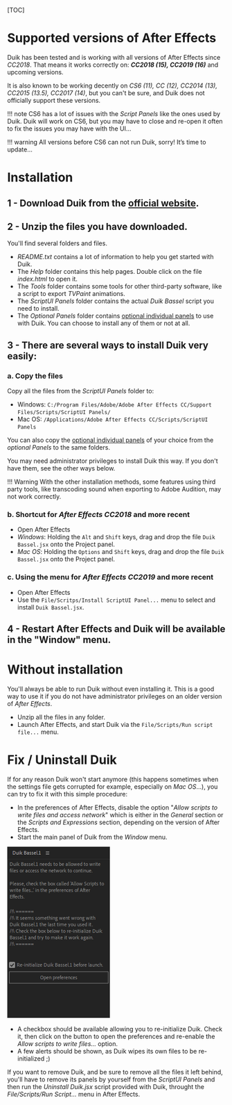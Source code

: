 [TOC]

# Supported versions of After Effects 

Duik has been tested and is working with all versions of After Effects since *CC2018*. That means it works correctly on:
***CC2018 (15), CC2019 (16)*** and upcoming versions.

It is also known to be working decently on *CS6 (11), CC (12), CC2014 (13), CC2015 (13.5), CC2017 (14)*, but you can't be sure, and Duik does not officially support these versions.

!!! note
    CS6 has a lot of issues with the *Script Panels* like the ones used by Duik. Duik will work on CS6, but you may have to close and re-open it often to fix the issues you may have with the UI…

!!! warning
    All versions before CS6 can not run Duik, sorry! It’s time to update…

# Installation

## **1 - Download** Duik from the [official website](https://rainboxprod.coop/en/tools/duik/).


## **2 - Unzip** the files you have downloaded.

You'll find several folders and files.

- *README.txt* contains a lot of information to help you get started with Duik.
- The *Help* folder contains this help pages. Double click on the file *index.html* to open it.
- The *Tools* folder contains some tools for other third-party software, like a script to export *TVPaint* animations.
- The *ScriptUI Panels* folder contains the actual *Duik Bassel* script you need to install.
- The *Optional Panels* folder contains [optional individual panels](first-look-at-duik.md#individual-panels) to use with Duik. You can choose to install any of them or not at all.


## **3 -** There are several ways to install Duik very easily:  

### a. Copy the files

Copy all the files from the *ScriptUI Panels* folder to:

- Windows: `C:/Program Files/Adobe/Adobe After Effects CC/Support Files/Scripts/ScriptUI Panels/`  
- Mac OS: `/Applications/Adobe After Effects CC/Scripts/ScriptUI Panels`

You can also copy the [optional individual panels](first-look-at-duik.md#individual-panels) of your choice from the *optional Panels* to the same folders.

You may need administrator privileges to install Duik this way. If you don't have them, see the other ways below.

!!! Warning
    With the other installation methods, some features using third party tools, like transcoding sound when exporting to Adobe Audition, may not work correctly.

### b. Shortcut for ***After Effects CC2018*** and more recent

- Open After Effects  
- *Windows*: Holding the `Alt` and `Shift` keys, drag and drop the file `Duik Bassel.jsx` onto the Project panel.  
- *Mac OS*: Holding the `Options` and `Shift` keys, drag and drop the file `Duik Bassel.jsx` onto the Project panel.  

### c. Using the menu for ***After Effects CC2019*** and more recent

- Open After Effects  
- Use the `File/Scritps/Install ScriptUI Panel...` menu to select and install `Duik Bassel.jsx`.  

## **4 - Restart** After Effects and Duik will be available in the "Window" menu.

# Without installation 

You'll always be able to run Duik without even installing it. This is a good way to use it if you do not have administrator privileges on an older version of *After Effects*.

- Unzip all the files in any folder.  
- Launch After Effects, and start Duik via the `File/Scripts/Run script file...` menu.

# Fix / Uninstall Duik

If for any reason Duik won't start anymore (this happens sometimes when the settings file gets corrupted for example, especially on *Mac OS*...), you can try to fix it with this simple procedure:

- In the preferences of After Effects, disable the option "*Allow scripts to write files and access network*" which is either in the *General* section or the *Scripts and Expressions* section, depending on the version of After Effects.
- Start the main panel of Duik from the *Window* menu.

![](img/duik-screenshots/General/fix-install.png)

- A checkbox should be available allowing you to re-initialize Duik. Check it, then click on the button to open the preferences and re-enable the *Allow scripts to write files...* option.
- A few alerts should be shown, as Duik wipes its own files to be re-initialized ;)

If you want to remove Duik, and be sure to remove all the files it left behind, you'll have to remove its panels by yourself from the *ScriptUI Panels* and then run the *Uninstall Duik.jsx* script provided with Duik, throught the *File/Scripts/Run Script...* menu in After Effects.